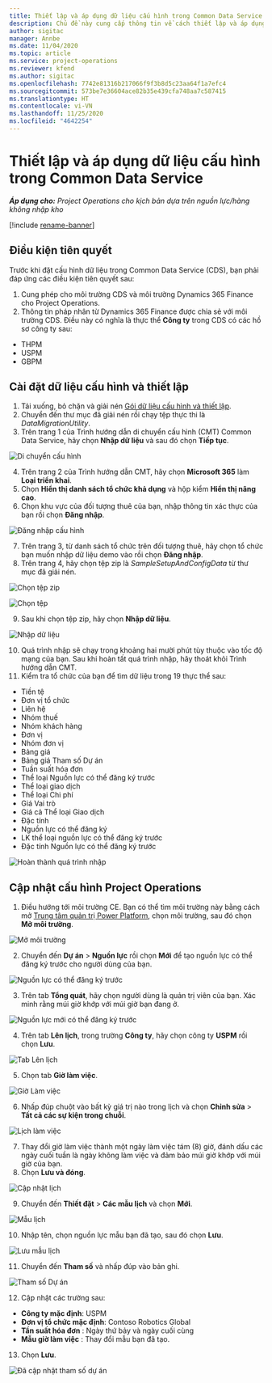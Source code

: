 ```yaml
---
title: Thiết lập và áp dụng dữ liệu cấu hình trong Common Data Service
description: Chủ đề này cung cấp thông tin về cách thiết lập và áp dụng dữ liệu cấu hình trong Project Operations.
author: sigitac
manager: Annbe
ms.date: 11/04/2020
ms.topic: article
ms.service: project-operations
ms.reviewer: kfend
ms.author: sigitac
ms.openlocfilehash: 7742e81316b217066f9f3b8d5c23aa64f1a7efc4
ms.sourcegitcommit: 573be7e36604ace82b35e439cfa748aa7c587415
ms.translationtype: HT
ms.contentlocale: vi-VN
ms.lasthandoff: 11/25/2020
ms.locfileid: "4642254"
---
```

# <a name="set-up-and-apply-configuration-data-in-the-common-data-service"></a>Thiết lập và áp dụng dữ liệu cấu hình trong Common Data Service 

_**Áp dụng cho:** Project Operations cho kịch bản dựa trên nguồn lực/hàng không nhập kho_

[!include [rename-banner](~/includes/cc-data-platform-banner.md)]

## <a name="prerequisites"></a>Điều kiện tiên quyết

Trước khi đặt cấu hình dữ liệu trong Common Data Service (CDS), bạn phải đáp ứng các điều kiện tiên quyết sau:

1.  Cung phép cho môi trường CDS và môi trường Dynamics 365 Finance cho Project Operations.
2.  Thông tin pháp nhân từ Dynamics 365 Finance được chia sẻ với môi trường CDS. Điều này có nghĩa là thực thể **Công ty** trong CDS có các hồ sơ công ty sau:
  - THPM
  - USPM
  - GBPM

## <a name="install-setup-and-configuration-data"></a>Cài đặt dữ liệu cấu hình và thiết lập

1. Tải xuống, bỏ chặn và giải nén [Gói dữ liệu cấu hình và thiết lập](https://download.microsoft.com/download/1/3/4/1349369c-6209-42b7-b3b4-5be0e67cacd8/ProjOpsSampleSetupData-%20Integrated%20UR1.zip).
2. Chuyển đến thư mục đã giải nén rồi chạy tệp thực thi là *DataMigrationUtility*.
3. Trên trang 1 của Trình hướng dẫn di chuyển cấu hình (CMT) Common Data Service, hãy chọn **Nhập dữ liệu** và sau đó chọn **Tiếp tục**.

![Di chuyển cấu hình](./media/1ConfigurationMigration.png)

4. Trên trang 2 của Trình hướng dẫn CMT, hãy chọn **Microsoft 365** làm **Loại triển khai**.
5. Chọn **Hiển thị danh sách tổ chức khả dụng** và hộp kiểm **Hiển thị nâng cao**.
6. Chọn khu vực của đối tượng thuê của bạn, nhập thông tin xác thực của bạn rồi chọn **Đăng nhập**.

![Đăng nhập cấu hình](./media/2ConfigurationSignin.png)

7. Trên trang 3, từ danh sách tổ chức trên đối tượng thuê, hãy chọn tổ chức bạn muốn nhập dữ liệu demo vào rồi chọn **Đăng nhập**.
8. Trên trang 4, hãy chọn tệp zip là *SampleSetupAndConfigData* từ thư mục đã giải nén.

![Chọn tệp zip](./media/3ZipFile.png)

![Chọn tệp](./media/4SelectAFile.png)

9. Sau khi chọn tệp zip, hãy chọn **Nhập dữ liệu**.

![Nhập dữ liệu](./media/5ImportData.png)

10. Quá trình nhập sẽ chạy trong khoảng hai mười phút tùy thuộc vào tốc độ mạng của bạn. Sau khi hoàn tất quá trình nhập, hãy thoát khỏi Trình hướng dẫn CMT. 
11. Kiểm tra tổ chức của bạn để tìm dữ liệu trong 19 thực thể sau:

  - Tiền tệ
  - Đơn vị tổ chức
  - Liên hệ
  - Nhóm thuế
  - Nhóm khách hàng
  - Đơn vị
  - Nhóm đơn vị
  - Bảng giá
  - Bảng giá Tham số Dự án
  - Tuần suất hóa đơn
  - Thể loại Nguồn lực có thể đăng ký trước
  - Thể loại giao dịch
  - Thể loại Chi phí
  - Giá Vai trò
  - Giá cả Thể loại Giao dịch
  - Đặc tính
  - Nguồn lực có thể đăng ký
  - LK thể loại nguồn lực có thể đăng ký trước
  - Đặc tính Nguồn lực có thể đăng ký trước

![Hoàn thành quá trình nhập](./media/6CompleteImport.png)

## <a name="update-project-operations-configurations"></a>Cập nhật cấu hình Project Operations

1. Điều hướng tới môi trường CE. Bạn có thể tìm môi trường này bằng cách mở [Trung tâm quản trị Power Platform](https://admin.powerplatform.microsoft.com/environments), chọn môi trường, sau đó chọn **Mở môi trường**. 

![Mở môi trường](./media/7OpenEnvironment.png)

2. Chuyển đến **Dự án** > **Nguồn lực** rồi chọn **Mới** để tạo nguồn lực có thể đăng ký trước cho người dùng của bạn.

![Nguồn lực có thể đăng ký trước](./media/8BookableResources.png)

3. Trên tab **Tổng quát**, hãy chọn người dùng là quản trị viên của bạn. Xác minh rằng múi giờ khớp với múi giờ bạn đang ở. 

![Nguồn lực mới có thể đăng ký trước](./media/9NewBookableResource.png)

4. Trên tab **Lên lịch**, trong trường **Công ty**, hãy chọn công ty **USPM** rồi chọn **Lưu**. 

![Tab Lên lịch](./media/10SchedulingTab.png)

5. Chọn tab **Giờ làm việc**.  

![Giờ Làm việc](./media/11WorkHours.png)

6. Nhấp đúp chuột vào bất kỳ giá trị nào trong lịch và chọn **Chỉnh sửa** > **Tất cả các sự kiện trong chuỗi**. 

![Lịch làm việc](./media/12WorkCalendar.png)

7. Thay đổi giờ làm việc thành một ngày làm việc tám (8) giờ, đánh dấu các ngày cuối tuần là ngày không làm việc và đảm bảo múi giờ khớp với múi giờ của bạn. 
8. Chọn **Lưu và đóng**.

![Cập nhật lịch](./media/13UpdateCalendar.png)

9. Chuyển đến **Thiết đặt** > **Các mẫu lịch** và chọn **Mới**.
 
 ![Mẫu lịch](./media/14CalendarTemplates.png)
 
 10. Nhập tên, chọn nguồn lực mẫu bạn đã tạo, sau đó chọn **Lưu**. 
 
 ![Lưu mẫu lịch](./media/15SaveCalendarTemplate.png)
 
 11. Chuyển đến **Tham số** và nhấp đúp vào bản ghi. 
 
 ![Tham số Dự án](./media/16ProjectParameters.png)
 
12. Cập nhật các trường sau:

 - **Công ty mặc định**: USPM
 - **Đơn vị tổ chức mặc định**: Contoso Robotics Global
 - **Tần suất hóa đơn** : Ngày thứ bảy và ngày cuối cùng
 - **Mẫu giờ làm việc** : Thay đổi mẫu bạn đã tạo.

13. Chọn **Lưu**. 

![Đã cập nhật tham số dự án](./media/17UpdatedProjectParameters.png)
